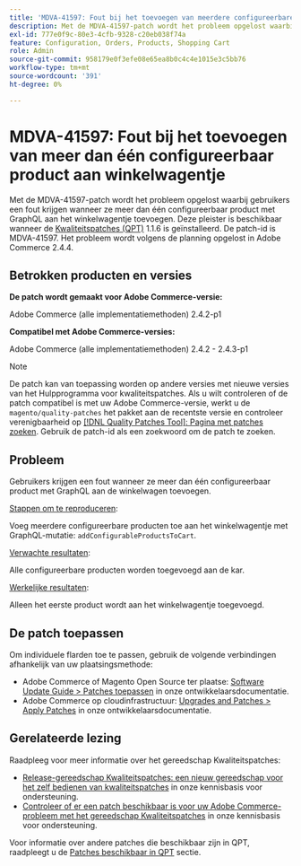 ```yaml
---
title: 'MDVA-41597: Fout bij het toevoegen van meerdere configureerbare producten aan winkelwagentje.'
description: Met de MDVA-41597-patch wordt het probleem opgelost waarbij gebruikers een fout krijgen wanneer ze meer dan één configureerbaar product met GraphQL aan het winkelwagentje toevoegen. Deze patch is beschikbaar wanneer [Quality Patches Tool (QPT)] (https://devdocs.magento.com/guides/v2.4/comp-mgr/patching.html#mqp) 1.1.6 is geïnstalleerd. De patch-id is MDVA-41597. Het probleem wordt volgens de planning opgelost in Adobe Commerce 2.4.4.
exl-id: 777e0f9c-80e3-4cfb-9328-c20eb038f74a
feature: Configuration, Orders, Products, Shopping Cart
role: Admin
source-git-commit: 958179e0f3efe08e65ea8b0c4c4e1015e3c5bb76
workflow-type: tm+mt
source-wordcount: '391'
ht-degree: 0%

---
```


# MDVA-41597: Fout bij het toevoegen van meer dan één configureerbaar product aan winkelwagentje

Met de MDVA-41597-patch wordt het probleem opgelost waarbij gebruikers een fout krijgen wanneer ze meer dan één configureerbaar product met GraphQL aan het winkelwagentje toevoegen. Deze pleister is beschikbaar wanneer de [Kwaliteitspatches (QPT)](https://devdocs.magento.com/guides/v2.4/comp-mgr/patching.html#mqp) 1.1.6 is geïnstalleerd. De patch-id is MDVA-41597. Het probleem wordt volgens de planning opgelost in Adobe Commerce 2.4.4.

## Betrokken producten en versies

**De patch wordt gemaakt voor Adobe Commerce-versie:**

Adobe Commerce (alle implementatiemethoden) 2.4.2-p1

**Compatibel met Adobe Commerce-versies:**

Adobe Commerce (alle implementatiemethoden) 2.4.2 - 2.4.3-p1

>[!NOTE]
>
>De patch kan van toepassing worden op andere versies met nieuwe versies van het Hulpprogramma voor kwaliteitspatches. Als u wilt controleren of de patch compatibel is met uw Adobe Commerce-versie, werkt u de `magento/quality-patches` het pakket aan de recentste versie en controleer verenigbaarheid op [[!DNL Quality Patches Tool]: Pagina met patches zoeken](https://devdocs.magento.com/quality-patches/tool.html#patch-grid). Gebruik de patch-id als een zoekwoord om de patch te zoeken.

## Probleem

Gebruikers krijgen een fout wanneer ze meer dan één configureerbaar product met GraphQL aan de winkelwagen toevoegen.

<u>Stappen om te reproduceren</u>:

Voeg meerdere configureerbare producten toe aan het winkelwagentje met GraphQL-mutatie: `addConfigurableProductsToCart`.

<u>Verwachte resultaten</u>:

Alle configureerbare producten worden toegevoegd aan de kar.

<u>Werkelijke resultaten</u>:

Alleen het eerste product wordt aan het winkelwagentje toegevoegd.

## De patch toepassen

Om individuele flarden toe te passen, gebruik de volgende verbindingen afhankelijk van uw plaatsingsmethode:

* Adobe Commerce of Magento Open Source ter plaatse: [Software Update Guide > Patches toepassen](https://devdocs.magento.com/guides/v2.4/comp-mgr/patching/mqp.html) in onze ontwikkelaarsdocumentatie.
* Adobe Commerce op cloudinfrastructuur: [Upgrades and Patches > Apply Patches](https://devdocs.magento.com/cloud/project/project-patch.html) in onze ontwikkelaarsdocumentatie.

## Gerelateerde lezing

Raadpleeg voor meer informatie over het gereedschap Kwaliteitspatches:

* [Release-gereedschap Kwaliteitspatches: een nieuw gereedschap voor het zelf bedienen van kwaliteitspatches](/help/announcements/adobe-commerce-announcements/magento-quality-patches-released-new-tool-to-self-serve-quality-patches.md) in onze kennisbasis voor ondersteuning.
* [Controleer of er een patch beschikbaar is voor uw Adobe Commerce-probleem met het gereedschap Kwaliteitspatches](/help/support-tools/patches-available-in-qpt-tool/check-patch-for-magento-issue-with-magento-quality-patches.md) in onze kennisbasis voor ondersteuning.

Voor informatie over andere patches die beschikbaar zijn in QPT, raadpleegt u de [Patches beschikbaar in QPT](https://support.magento.com/hc/en-us/sections/360010506631-Patches-available-in-QPT-tool-) sectie.
